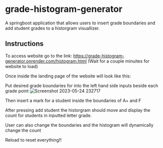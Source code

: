 # grade-histogram-generator
A springboot application that allows users to insert grade boundaries and add student grades to a historgram visuallizer. 

## Instructions
To access website go to the link: https://grade-histogram-generator.onrender.com/histogram.html (Wait for a couple minuites for website to load)

Once inside the landing page of the website will look like this:


Put desired grade boundaries for into the left hand side inputs beside each grade point
![Screenshot 2023-05-24 232717](https://github.com/FuJen0980/grade-histogram-generator/assets/74692911/2eab4af3-8941-43d8-8f72-517657b0fd99)

Then insert a mark for a student inside the boundaries of A+ and F 

After pressing add student the historgram should move and display the count for students in inputted letter grade. 

User can also change the boundaries and the histogram will dynamically change the count

Reload to reset everything!!

